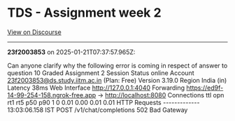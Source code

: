 # TDS - Assignment week 2

[View on Discourse](https://discourse.onlinedegree.iitm.ac.in/t/tds-assignment-week-2/164462)

---
**23f2003853** on 2025-01-21T07:37:57.965Z:

Can anyone clarify why the following error is coming in respect of answer to
question 10 Graded Assignment 2 Session Status online Account
23f2003853@ds.study.iitm.ac.in (Plan: Free) Version 3.19.0 Region India (in)
Latency 38ms Web Interface <http://127.0.0.1:4040> Forwarding
<https://ed9f-14-99-254-158.ngrok-free.app> → <http://localhost:8080>
Connections ttl opn rt1 rt5 p50 p90 1 0 0.01 0.00 0.01 0.01 HTTP Requests
------------- 13:03:06.158 IST POST /v1/chat/completions 502 Bad Gateway



